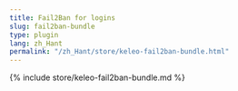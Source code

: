 ```yaml
---
title: Fail2Ban for logins
slug: fail2ban-bundle
type: plugin
lang: zh_Hant
permalink: "/zh_Hant/store/keleo-fail2ban-bundle.html"
---
```


{% include store/keleo-fail2ban-bundle.md %}
